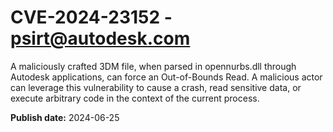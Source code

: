 # CVE-2024-23152 - psirt@autodesk.com

A maliciously crafted 3DM file, when parsed in opennurbs.dll through Autodesk applications, can force an Out-of-Bounds Read. A malicious actor can leverage this vulnerability to cause a crash, read sensitive data, or execute arbitrary code in the context of the current process.

**Publish date:** 2024-06-25
